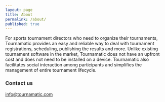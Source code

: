 ```yaml
---
layout: page
title: About
permalink: /about/
published: true
---
```


For sports tournament directors who need to organize their tournaments,
Tournamatic provides an easy and reliable way to deal with tournament registrations, scheduling, publishing the results and more.
Unlike existing tournament software in the market, Tournamatic does not have an upfront cost and does not need to be installed on a device.
Tournamatic also facilitates social interaction among participants and simplifies the management of entire tournament lifecycle.

### Contact us

[info@tournamatic.com](mailto:info@tournamatic.com)

